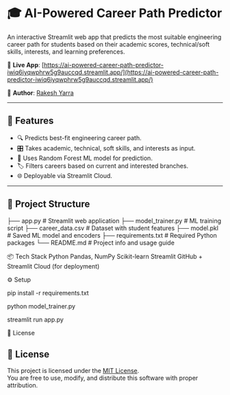 # 🎓 AI-Powered Career Path Predictor

An interactive Streamlit web app that predicts the most suitable engineering career path for students based on their academic scores, technical/soft skills, interests, and learning preferences.

🔗 **Live App**: [https://ai-powered-career-path-predictor-iwiq6iyqwphrw5g9auccqd.streamlit.app/](https://ai-powered-career-path-predictor-iwiq6iyqwphrw5g9auccqd.streamlit.app/)

👤 **Author**: [Rakesh Yarra](http://www.linkedin.com/in/rakeshyarra)

---

## 🚀 Features

- 🔍 Predicts best-fit engineering career path.
- 🎛️ Takes academic, technical, soft skills, and interests as input.
- 🧠 Uses Random Forest ML model for prediction.
- 🏷️ Filters careers based on current and interested branches.
- 🌐 Deployable via Streamlit Cloud.

---

## 📁 Project Structure

├── app.py                        # Streamlit web application
├── model_trainer.py              # ML training script
├── career_data.csv               # Dataset with student features
├── model.pkl                     # Saved ML model and encoders
├── requirements.txt              # Required Python packages
└── README.md                     # Project info and usage guide

📦 Tech Stack
Python
Pandas, NumPy
Scikit-learn
Streamlit
GitHub + Streamlit Cloud (for deployment)

⚙️ Setup

pip install -r requirements.txt

python model_trainer.py

streamlit run app.py

📜 License

## 📄 License

This project is licensed under the [MIT License](LICENSE).  
You are free to use, modify, and distribute this software with proper attribution.
